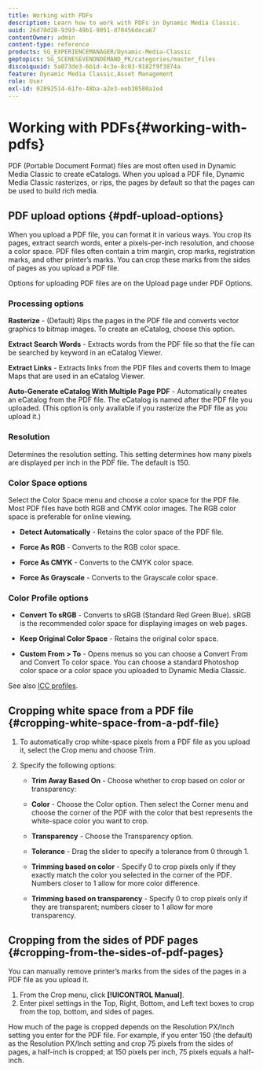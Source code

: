 ```yaml
---
title: Working with PDFs
description: Learn how to work with PDFs in Dynamic Media Classic.
uuid: 26d70d28-9393-49b1-9051-d70456deca67
contentOwner: admin
content-type: reference
products: SG_EXPERIENCEMANAGER/Dynamic-Media-Classic
geptopics: SG_SCENESEVENONDEMAND_PK/categories/master_files
discoiquuid: 5a073de3-6b1d-4c3e-8c03-9182f9f3874a
feature: Dynamic Media Classic,Asset Management
role: User
exl-id: 02892514-61fe-48ba-a2e3-eeb30580a1e4
---
```

# Working with PDFs{#working-with-pdfs}

PDF (Portable Document Format) files are most often used in Dynamic Media Classic to create eCatalogs. When you upload a PDF file, Dynamic Media Classic rasterizes, or rips, the pages by default so that the pages can be used to build rich media.

## PDF upload options {#pdf-upload-options}

When you upload a PDF file, you can format it in various ways. You crop its pages, extract search words, enter a pixels-per-inch resolution, and choose a color space. PDF files often contain a trim margin, crop marks, registration marks, and other printer’s marks. You can crop these marks from the sides of pages as you upload a PDF file.

Options for uploading PDF files are on the Upload page under PDF Options.

### Processing options

**Rasterize** - (Default) Rips the pages in the PDF file and converts vector graphics to bitmap images. To create an eCatalog, choose this option.

**Extract Search Words** - Extracts words from the PDF file so that the file can be searched by keyword in an eCatalog Viewer.

**Extract Links** - Extracts links from the PDF files and coverts them to Image Maps that are used in an eCatalog Viewer.

**Auto-Generate eCatalog With Multiple Page PDF** - Automatically creates an eCatalog from the PDF file. The eCatalog is named after the PDF file you uploaded. (This option is only available if you rasterize the PDF file as you upload it.)

### Resolution

Determines the resolution setting. This setting determines how many pixels are displayed per inch in the PDF file. The default is 150.

### Color Space options

Select the Color Space menu and choose a color space for the PDF file. Most PDF files have both RGB and CMYK color images. The RGB color space is preferable for online viewing.

* **Detect Automatically** - Retains the color space of the PDF file.

* **Force As RGB** - Converts to the RGB color space.

* **Force As CMYK** - Converts to the CMYK color space.

* **Force As Grayscale** - Converts to the Grayscale color space.

### Color Profile options

* **Convert To sRGB** - Converts to sRGB (Standard Red Green Blue). sRGB is the recommended color space for displaying images on web pages.

* **Keep Original Color Space** - Retains the original color space.

* **Custom From > To** - Opens menus so you can choose a Convert From and Convert To color space. You can choose a standard Photoshop color space or a color space you uploaded to Dynamic Media Classic.

See also [ICC profiles](/help/icc-profiles.md#icc_profiles).

## Cropping white space from a PDF file {#cropping-white-space-from-a-pdf-file}

1. To automatically crop white-space pixels from a PDF file as you upload it, select the Crop menu and choose Trim. 
1. Specify the following options:

   * **Trim Away Based On** - Choose whether to crop based on color or transparency:

   * **Color** - Choose the Color option. Then select the Corner menu and choose the corner of the PDF with the color that best represents the white-space color you want to crop.

   * **Transparency** - Choose the Transparency option.

   * **Tolerance** - Drag the slider to specify a tolerance from 0 through 1.

   * **Trimming based on color** - Specify 0 to crop pixels only if they exactly match the color you selected in the corner of the PDF. Numbers closer to 1 allow for more color difference.

   * **Trimming based on transparency** - Specify 0 to crop pixels only if they are transparent; numbers closer to 1 allow for more transparency.

## Cropping from the sides of PDF pages {#cropping-from-the-sides-of-pdf-pages}

You can manually remove printer’s marks from the sides of the pages in a PDF file as you upload it.

1. From the Crop menu, click **[!UICONTROL Manual]**.
1. Enter pixel settings in the Top, Right, Bottom, and Left text boxes to crop from the top, bottom, and sides of pages.

How much of the page is cropped depends on the Resolution PX/Inch setting you enter for the PDF file. For example, if you enter 150 (the default) as the Resolution PX/Inch setting and crop 75 pixels from the sides of pages, a half-inch is cropped; at 150 pixels per inch, 75 pixels equals a half-inch.
